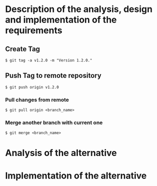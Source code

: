 # Description of the analysis, design and implementation of the requirements

## Create Tag
```shell script
$ git tag -a v1.2.0 -m "Version 1.2.0."
```

## Push Tag to remote repository
```shell script
$ git push origin v1.2.0
```

### Pull changes from remote

```
$ git pull origin <branch_name>
```

### Merge another branch with current one

```
$ git merge <branch_name>
```

# Analysis of the alternative

# Implementation of the alternative